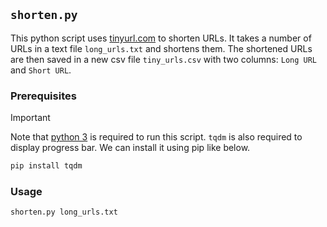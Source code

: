 ## `shorten.py`

This python script uses [tinyurl.com](https://tinyurl.com/) to shorten URLs. It takes a number of URLs in a text file `long_urls.txt` and shortens them. The shortened URLs are then saved in a new csv file `tiny_urls.csv` with two columns: `Long URL` and `Short URL`.

### Prerequisites

> [!IMPORTANT]
> Note that [python 3](https://www.python.org/downloads/) is required to run this script.
> `tqdm` is also required to display progress bar. We can install it using pip like below.

```bash
pip install tqdm
```

### Usage

```bash
shorten.py long_urls.txt
```
